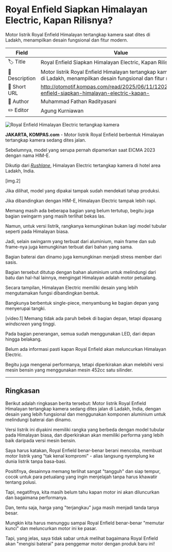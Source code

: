 # Royal Enfield Siapkan Himalayan Electric, Kapan Rilisnya?

Motor listrik Royal Enfield Himalayan tertangkap kamera saat dites di Ladakh, menampilkan desain fungsional dan fitur modern.

| Field         | Value                                                       |
|---------------|-------------------------------------------------------------|
| 🏷️ Title       | Royal Enfield Siapkan Himalayan Electric, Kapan Rilisnya? |
| 📝 Description | Motor listrik Royal Enfield Himalayan tertangkap kamera saat dites di Ladakh, menampilkan desain fungsional dan fitur modern. |
| 🔗 Short URL   | http://otomotif.kompas.com/read/2025/06/11/120200415/royal-enfield-siapkan-himalayan-electric-kapan- |
| 👤 Author      | Muhammad Fathan Radityasani |
| ✏️ Editor      | Agung Kurniawan |

![Royal Enfield Himalayan Electric tertangkap kamera](https://asset.kompas.com/crops/lUlQJHsMJXmydcRZI_UaaLGPFHE=/124x0:1204x720/750x500/data/photo/2025/06/11/6848834f7cda0.jpeg)

**JAKARTA, KOMPAS.com** - Motor listrik Royal Enfield berbentuk Himalayan tertangkap kamera sedang dites jalan.

Sebelumnya, model yang serupa pernah dipamerkan saat EICMA 2023 dengan nama HIM-E.

Dikutip dari [*Rushlane*](https://www.rushlane.com/royal-enfield-himalayan-electric-spied-in-ladakh-12524338.html), Himalayan Electric tertangkap kamera di hotel area Ladakh, India.

\[img.2\]

Jika dilihat, model yang dipakai tampak sudah mendekati tahap produksi.

Jika dibandingkan dengan HIM-E, Himalayan Electric tampak lebih rapi.

Memang masih ada beberapa bagian yang belum tertutup, begitu juga bagian swingarm yang masih terlihat bekas las.

Namun, untuk versi listrik, rangkanya kemungkinan bukan lagi model tubular seperti pada Himalayan biasa.

Jadi, selain swingarm yang terbuat dari aluminium, main frame dan sub frame-nya juga kemungkinan terbuat dari bahan yang sama.

Bagian baterai dan dinamo juga kemungkinan menjadi stress member dari sasis.

Bagian tersebut ditutup dengan bahan aluminium untuk melindungi dari batu dan hal-hal lainnya, mengingat Himalayan adalah motor petualang.

Secara tampilan, Himalayan Electric memiliki desain yang lebih mengutamakan fungsi dibandingkan bentuk.

Bangkunya berbentuk single-piece, menyambung ke bagian depan yang menyerupai tangki.

\[video.1\] Memang tidak ada paruh bebek di bagian depan, tetapi dipasang *windscreen* yang tinggi.

Pada bagian penerangan, semua sudah menggunakan LED, dari depan hingga belakang.

Belum ada informasi pasti kapan Royal Enfield akan meluncurkan Himalayan Electric.

Begitu juga mengenai performanya, tetapi diperkirakan akan melebihi versi mesin bensin yang menggunakan mesin 452cc satu silinder.

---
## Ringkasan

Berikut adalah ringkasan berita tersebut: Motor listrik Royal Enfield Himalayan tertangkap kamera sedang dites jalan di Ladakh, India, dengan desain yang lebih fungsional dan menggunakan komponen aluminium untuk melindungi baterai dan dinamo.

 Versi listrik ini diyakini memiliki rangka yang berbeda dengan model tubular pada Himalayan biasa, dan diperkirakan akan memiliki performa yang lebih baik daripada versi mesin bensin.



Saya harus katakan, Royal Enfield benar-benar berani mencoba, membuat motor listrik yang "tak kenal kompromi" - alias langsung nyemplung ke dunia listrik tanpa basa-basi.

 Positifnya, desainnya memang terlihat sangat "tangguh" dan siap tempur, cocok untuk para petualang yang ingin menjelajah tanpa harus khawatir tentang polusi.

 Tapi, negatifnya, kita masih belum tahu kapan motor ini akan diluncurkan dan bagaimana performanya.

 Dan, tentu saja, harga yang "terjangkau" juga masih menjadi tanda tanya besar.

 Mungkin kita harus menunggu sampai Royal Enfield benar-benar "memutar kunci" dan meluncurkan motor ini ke pasar.

 Tapi, yang jelas, saya tidak sabar untuk melihat bagaimana Royal Enfield akan "mengisi baterai" para penggemar motor dengan produk baru ini!
